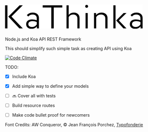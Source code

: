 ![Kathinka](/KaThinka-Logo.png)
========

Node.js and Koa API REST Framework

This should simplify such simple task as creating API using Koa


[![Code Climate](https://codeclimate.com/github/Wercajk/KaThinka.png)](https://codeclimate.com/github/Wercajk/KaThinka)


TODO:

- [x] Include Koa
- [x] Add simple way to define your models
- [ ] :soon: Cover all with tests
- [ ] Build resource routes
- [ ] Make code bullet proof for newcomers





Font Credits:
AW Conqueror, © Jean François Porchez, [Typofonderie](http://typofonderie.com/fonts/aw-conqueror-family/)
